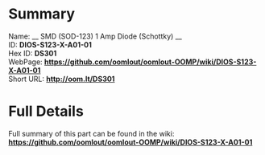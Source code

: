 
Summary
=================
  
Name: __ SMD (SOD-123) 1 Amp Diode (Schottky) __    
ID: __DIOS-S123-X-A01-01__   
Hex ID: __DS301__   
WebPage: __https://github.com/oomlout/oomlout-OOMP/wiki/DIOS-S123-X-A01-01__   
Short URL: __http://oom.lt/DS301__   

Full Details
==========================
Full summary of this part can be found in the wiki:   
__https://github.com/oomlout/oomlout-OOMP/wiki/DIOS-S123-X-A01-01__    

